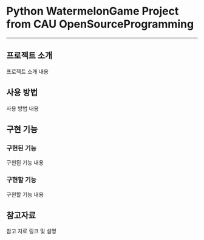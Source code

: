 # Python WatermelonGame Project from CAU OpenSourceProgramming
----
## 프로젝트 소개

프로젝트 소개 내용



## 사용 방법

사용 방법 내용



## 구현 기능

### 구현된 기능
구현된 기능 내용


### 구현할 기능
구현할 기능 내용



## 참고자료

참고 자료 링크 및 설명
